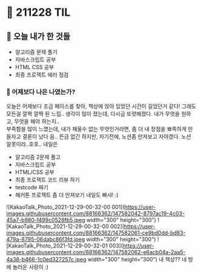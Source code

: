 # :rocket: 211228 TIL

## :seedling: 오늘 내가 한 것들
* 알고리즘 문제 풀기 
* 자바스크립트 공부 
* HTML CSS 공부
* 최종 프로젝트 에러 점검 


### :muscle: 어제보다 나은 나였는가?  
오늘은 어제보다 조금 페이스를 찾아, 책상에 앉아 있었던 시간이 길었던거 같다! 그래도 모든걸 깔짝 깔짝 된 느낌..
생각이 많이 졌는데,
다시금 또렷해졌다. 내가 무엇을 원하고, 무엇을 해야 하는지..  
부족함을 많이 느꼈는데, 내가 채울수 없는 무엇인거라면,
좀 더 내 장점을 뾰족하게 만들자고 결론이 났다
음.. 뜬금 없긴 하지만,
자기전에, 노션좀 만져보고 자야겠다.
노션 알못이라..호호..
내일은 
* 알고리즘 2문제 풀고
* 자바스크립트 공부
* HTML/CSS 공부
* 최종 프로젝트 코드 리뷰 하기
* testcode 짜기
* 해커톤 프로젝트 좀 더 만져보기 
내일도 빠샤! :)



![KakaoTalk_Photo_2021-12-29-00-32-00 001](https://user-images.githubusercontent.com/88166362/147582042-8797ac19-4c03-45a7-b980-f499c0528fb5.jpeg width="300" height="300")
![KakaoTalk_Photo_2021-12-29-00-32-00 002](https://user-images.githubusercontent.com/88166362/147582061-ce9bd0dd-bd83-479a-8795-06dabc86f3fd.jpeg width="300" height="300")
![KakaoTalk_Photo_2021-12-29-00-32-01 003](https://user-images.githubusercontent.com/88166362/147582062-e6acb04a-2aa5-4a38-b466-1c0ed327257c.jpeg width="300" height="300")
내 책상?? 내 방에 놀러온 사랑이 :)
